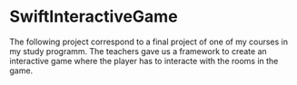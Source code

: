 # SwiftInteractiveGame

The following project correspond to a final project of one of my courses in my study programm.
The teachers gave us a framework to create an interactive game where the player has to interacte with the rooms in the game.
